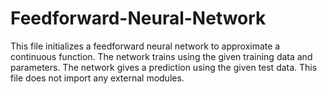 # Feedforward-Neural-Network
This file initializes a feedforward neural network to approximate a continuous function. The network trains using the given training data and parameters. The network gives a prediction using the given test data.  This file does not import any external modules.
